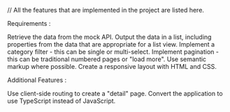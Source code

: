 

// All the features that are implemented in the project are listed here.

Requirements :

Retrieve the data from the mock API.
Output the data in a list, including properties from the data that are appropriate for a list view.
Implement a category filter - this can be single or multi-select.
Implement pagination - this can be traditional numbered pages or "load more".
Use semantic markup where possible.
Create a responsive layout with HTML and CSS.

Additional Features :

Use client-side routing to create a "detail" page.
Convert the application to use TypeScript instead of JavaScript.
